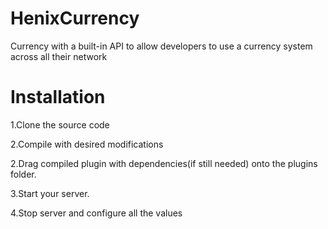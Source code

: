 # HenixCurrency
Currency with a built-in API to allow developers to use a currency system across all their network

# Installation
1.Clone the source code

2.Compile with desired modifications

2.Drag compiled plugin with dependencies(if still needed) onto the plugins folder.

3.Start your server.

4.Stop server and configure all the values
